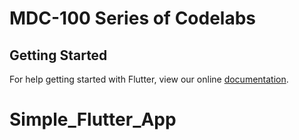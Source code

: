 # MDC-100 Series of Codelabs

## Getting Started

For help getting started with Flutter, view our online
[documentation](https://flutter.io/).
# Simple_Flutter_App
